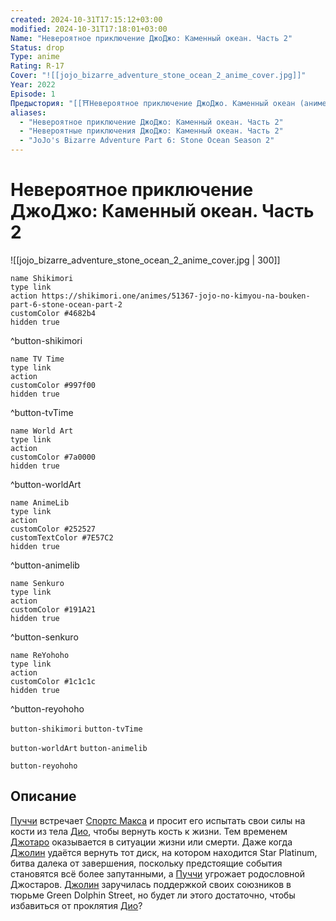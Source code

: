 ```yaml
---
created: 2024-10-31T17:15:12+03:00
modified: 2024-10-31T17:18:01+03:00
Name: "Невероятное приключение ДжоДжо: Каменный океан. Часть 2"
Status: drop
Type: anime
Rating: R-17
Cover: "![[jojo_bizarre_adventure_stone_ocean_2_anime_cover.jpg]]"
Year: 2022
Episode: 1
Предыстория: "[[⛩️Невероятное приключение ДжоДжо. Каменный океан (аниме)]]"
aliases:
  - "Невероятное приключение ДжоДжо: Каменный океан. Часть 2"
  - "Невероятные приключения ДжоДжо: Каменный океан. Часть 2"
  - "JoJo's Bizarre Adventure Part 6: Stone Ocean Season 2"
---
```


# Невероятное приключение ДжоДжо: Каменный океан. Часть 2

![[jojo_bizarre_adventure_stone_ocean_2_anime_cover.jpg | 300]]

```button
name Shikimori
type link
action https://shikimori.one/animes/51367-jojo-no-kimyou-na-bouken-part-6-stone-ocean-part-2
customColor #4682b4
hidden true
```
^button-shikimori

```button
name TV Time
type link
action 
customColor #997f00
hidden true
```
^button-tvTime

```button
name World Art
type link
action 
customColor #7a0000
hidden true
```
^button-worldArt

```button
name AnimeLib
type link
action 
customColor #252527
customTextColor #7E57C2
hidden true
```
^button-animelib

```button
name Senkuro
type link
action 
customColor #191A21
hidden true
```
^button-senkuro

```button
name ReYohoho
type link
action 
customColor #1c1c1c
hidden true
```
^button-reyohoho



`button-shikimori` `button-tvTime`

`button-worldArt` `button-animelib`

`button-reyohoho`

## Описание

[Пуччи](https://shikimori.one/characters/17676-enrico-pucci) встречает [Спортс Макса](https://shikimori.one/characters/112519-sports-maxx) и просит его испытать свои силы на кости из тела [Дио](https://shikimori.one/characters/4004-dio-brando), чтобы вернуть кость к жизни. Тем временем [Джотаро](https://shikimori.one/characters/4003-joutarou-kuujou) оказывается в ситуации жизни или смерти. Даже когда [Джолин](https://shikimori.one/characters/11222-jolyne-kuujou) удаётся вернуть тот диск, на котором находится Star Platinum, битва далека от завершения, поскольку предстоящие события становятся всё более запутанными, а [Пуччи](https://shikimori.one/characters/17676-enrico-pucci) угрожает родословной Джостаров. [Джолин](https://shikimori.one/characters/11222-jolyne-kuujou) заручилась поддержкой своих союзников в тюрьме Green Dolphin Street, но будет ли этого достаточно, чтобы избавиться от проклятия [Дио](https://shikimori.one/characters/4004-dio-brando)?
